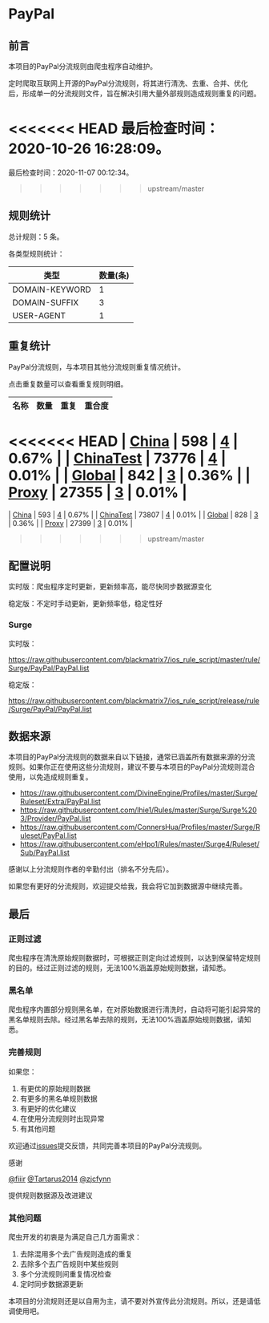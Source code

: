 # PayPal

## 前言

本项目的PayPal分流规则由爬虫程序自动维护。

定时爬取互联网上开源的PayPal分流规则，将其进行清洗、去重、合并、优化后，形成单一的分流规则文件，旨在解决引用大量外部规则造成规则重复的问题。



<<<<<<< HEAD
最后检查时间：2020-10-26 16:28:09。
=======
最后检查时间：2020-11-07 00:12:34。
>>>>>>> upstream/master

## 规则统计

总计规则：5 条。

各类型规则统计：

| 类型 | 数量(条) |
| ---- | ---- |
| DOMAIN-KEYWORD | 1 |
| DOMAIN-SUFFIX | 3 |
| USER-AGENT | 1 |
## 重复统计

PayPal分流规则，与本项目其他分流规则重复情况统计。

点击重复数量可以查看重复规则明细。

| 名称 | 数量 | 重复 | 重合度 |
| ---- | ---- | ---- | ------ |
<<<<<<< HEAD
|  [China](https://github.com/blackmatrix7/ios_rule_script/tree/master/rule/Surge/China)    | 598   | [4](https://github.com/blackmatrix7/ios_rule_script/tree/master/rule/Surge/PayPal/Repeat/China.list)   |   0.67%  |
|  [ChinaTest](https://github.com/blackmatrix7/ios_rule_script/tree/master/rule/Surge/ChinaTest)    | 73776   | [4](https://github.com/blackmatrix7/ios_rule_script/tree/master/rule/Surge/PayPal/Repeat/ChinaTest.list)   |   0.01%  |
|  [Global](https://github.com/blackmatrix7/ios_rule_script/tree/master/rule/Surge/Global)    | 842   | [3](https://github.com/blackmatrix7/ios_rule_script/tree/master/rule/Surge/PayPal/Repeat/Global.list)   |   0.36%  |
|  [Proxy](https://github.com/blackmatrix7/ios_rule_script/tree/master/rule/Surge/Proxy)    | 27355   | [3](https://github.com/blackmatrix7/ios_rule_script/tree/master/rule/Surge/PayPal/Repeat/Proxy.list)   |   0.01%  |
=======
|  [China](https://github.com/blackmatrix7/ios_rule_script/tree/master/rule/Surge/China)    | 593   | [4](https://github.com/blackmatrix7/ios_rule_script/tree/master/rule/Surge/PayPal/Repeat/China.list)   |   0.67%  |
|  [ChinaTest](https://github.com/blackmatrix7/ios_rule_script/tree/master/rule/Surge/ChinaTest)    | 73807   | [4](https://github.com/blackmatrix7/ios_rule_script/tree/master/rule/Surge/PayPal/Repeat/ChinaTest.list)   |   0.01%  |
|  [Global](https://github.com/blackmatrix7/ios_rule_script/tree/master/rule/Surge/Global)    | 828   | [3](https://github.com/blackmatrix7/ios_rule_script/tree/master/rule/Surge/PayPal/Repeat/Global.list)   |   0.36%  |
|  [Proxy](https://github.com/blackmatrix7/ios_rule_script/tree/master/rule/Surge/Proxy)    | 27399   | [3](https://github.com/blackmatrix7/ios_rule_script/tree/master/rule/Surge/PayPal/Repeat/Proxy.list)   |   0.01%  |
>>>>>>> upstream/master
## 配置说明

实时版：爬虫程序定时更新，更新频率高，能尽快同步数据源变化

稳定版：不定时手动更新，更新频率低，稳定性好

### Surge 
实时版：

https://raw.githubusercontent.com/blackmatrix7/ios_rule_script/master/rule/Surge/PayPal/PayPal.list

稳定版：

https://raw.githubusercontent.com/blackmatrix7/ios_rule_script/release/rule/Surge/PayPal/PayPal.list

## 数据来源

本项目的PayPal分流规则的数据来自以下链接，通常已涵盖所有数据来源的分流规则。如果你正在使用这些分流规则，建议不要与本项目的PayPal分流规则混合使用，以免造成规则重复。

- https://raw.githubusercontent.com/DivineEngine/Profiles/master/Surge/Ruleset/Extra/PayPal.list
- https://raw.githubusercontent.com/lhie1/Rules/master/Surge/Surge%203/Provider/PayPal.list
- https://raw.githubusercontent.com/ConnersHua/Profiles/master/Surge/Ruleset/PayPal.list
- https://raw.githubusercontent.com/eHpo1/Rules/master/Surge4/Ruleset/Sub/PayPal.list


感谢以上分流规则作者的辛勤付出（排名不分先后）。

如果您有更好的分流规则，欢迎提交给我，我会将它加到数据源中继续完善。

## 最后

### 正则过滤

爬虫程序在清洗原始规则数据时，可根据正则定向过滤规则，以达到保留特定规则的目的。经过正则过滤的规则，无法100%涵盖原始规则数据，请知悉。

### 黑名单

爬虫程序内置部分规则黑名单，在对原始数据进行清洗时，自动将可能引起异常的黑名单规则去除。经过黑名单去除的规则，无法100%涵盖原始规则数据，请知悉。

### 完善规则

如果您：

1. 有更优的原始规则数据
2. 有更多的黑名单规则数据
3. 有更好的优化建议
4. 在使用分流规则时出现异常
5. 有其他问题

欢迎通过[issues](https://github.com/blackmatrix7/ios_rule_script/issues/new)提交反馈，共同完善本项目的PayPal分流规则。

感谢

[@fiiir](https://github.com/fiiir) [@Tartarus2014](https://github.com/Tartarus2014) [@zjcfynn](https://github.com/zjcfynn) 

提供规则数据源及改进建议

### 其他问题

爬虫开发的初衷是为满足自己几方面需求：

1. 去除混用多个去广告规则造成的重复
2. 去除多个去广告规则中某些规则
3. 多个分流规则间重复情况检查
4. 定时同步数据源更新

本项目的分流规则还是以自用为主，请不要对外宣传此分流规则。所以，还是请低调使用吧。